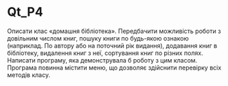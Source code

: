 # Qt_P4
Описати клас «домашня бібліотека». Передбачити можливість роботи з довільним числом книг, пошуку книги по будь-якою ознакою (наприклад. По автору або на поточний рік видання), додавання книг в бібліотеку, видалення книг з неї, сортування книг по різних полях. Написати програму, яка демонструвала б роботу з цим класом. Програма повинна містити меню, що дозволяє здійснити перевірку всіх методів класу.
